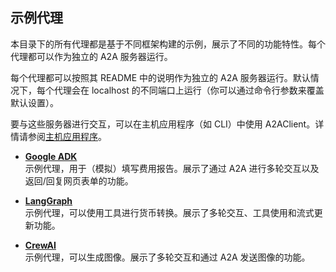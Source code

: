 ## 示例代理

本目录下的所有代理都是基于不同框架构建的示例，展示了不同的功能特性。每个代理都可以作为独立的 A2A 服务器运行。

每个代理都可以按照其 README 中的说明作为独立的 A2A 服务器运行。默认情况下，每个代理会在 localhost 的不同端口上运行（你可以通过命令行参数来覆盖默认设置）。

要与这些服务器进行交互，可以在主机应用程序（如 CLI）中使用 A2AClient。详情请参阅[主机应用程序](/samples/python/hosts/README.md)。

* [**Google ADK**](/samples/python/agents/google_adk/README.md)  
示例代理，用于（模拟）填写费用报告。展示了通过 A2A 进行多轮交互以及返回/回复网页表单的功能。

* [**LangGraph**](/samples/python/agents/langgraph/README.md)  
示例代理，可以使用工具进行货币转换。展示了多轮交互、工具使用和流式更新功能。

* [**CrewAI**](/samples/python/agents/crewai/README.md)  
示例代理，可以生成图像。展示了多轮交互和通过 A2A 发送图像的功能。



